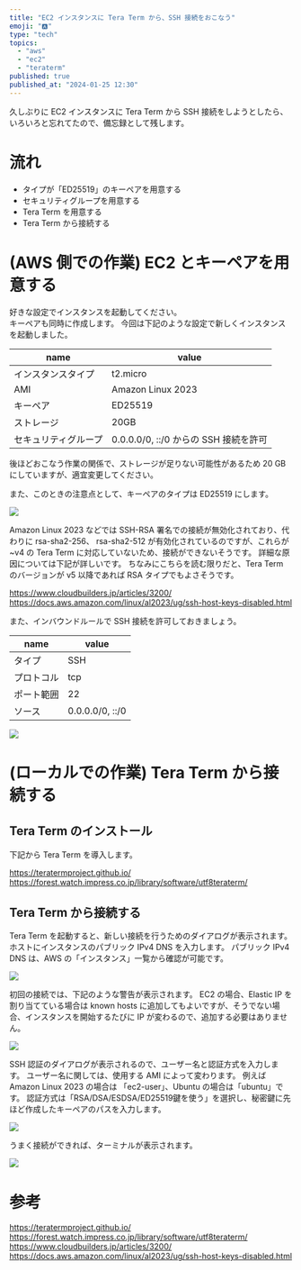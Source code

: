```yaml
---
title: "EC2 インスタンスに Tera Term から、SSH 接続をおこなう"
emoji: "🅰️"
type: "tech"
topics:
  - "aws"
  - "ec2"
  - "teraterm"
published: true
published_at: "2024-01-25 12:30"
---
```


久しぶりに EC2 インスタンスに Tera Term から SSH 接続をしようとしたら、いろいろと忘れてたので、備忘録として残します。

# 流れ
- タイプが「ED25519」のキーペアを用意する
- セキュリティグループを用意する
- Tera Term を用意する
- Tera Term から接続する

# (AWS 側での作業) EC2 とキーペアを用意する

好きな設定でインスタンスを起動してください。  
キーペアも同時に作成します。
今回は下記のような設定で新しくインスタンスを起動しました。

|name|value|
|-|-|
|インスタンスタイプ|t2.micro|
|AMI|Amazon Linux 2023|
|キーペア|ED25519|
|ストレージ|20GB|
|セキュリティグループ|0.0.0.0/0, ::/0 からの SSH 接続を許可|

後ほどおこなう作業の関係で、ストレージが足りない可能性があるため 20 GB にしていますが、適宜変更してください。

また、このときの注意点として、キーペアのタイプは ED25519 にします。

![](https://storage.googleapis.com/zenn-user-upload/f6e9ab850097-20240125.png)

Amazon Linux 2023 などでは SSH-RSA 署名での接続が無効化されており、代わりに rsa-sha2-256、 rsa-sha2-512 が有効化されているのですが、これらが ~v4 の Tera Term に対応していないため、接続ができないそうです。
詳細な原因については下記が詳しいです。
ちなみにこちらを読む限りだと、Tera Term のバージョンが v5 以降であれば RSA タイプでもよさそうです。

https://www.cloudbuilders.jp/articles/3200/
https://docs.aws.amazon.com/linux/al2023/ug/ssh-host-keys-disabled.html

また、インバウンドルールで SSH 接続を許可しておきましょう。

|name|value|
|-|-|
|タイプ|SSH|
|プロトコル|tcp|
|ポート範囲|22|
|ソース|0.0.0.0/0, ::/0|

![](https://storage.googleapis.com/zenn-user-upload/ad23a72c38e1-20240125.png)

# (ローカルでの作業) Tera Term から接続する

## Tera Term のインストール
下記から Tera Term を導入します。

https://teratermproject.github.io/
https://forest.watch.impress.co.jp/library/software/utf8teraterm/

## Tera Term から接続する

Tera Term を起動すると、新しい接続を行うためのダイアログが表示されます。
ホストにインスタンスのパブリック IPv4 DNS を入力します。
パブリック IPv4 DNS は、AWS の「インスタンス」一覧から確認が可能です。

![](https://storage.googleapis.com/zenn-user-upload/d1b1a8f95c91-20240125.png)

初回の接続では、下記のような警告が表示されます。
EC2 の場合、Elastic IP を割り当てている場合は known hosts に追加してもよいですが、そうでない場合、インスタンスを開始するたびに IP が変わるので、追加する必要はありません。

![](https://storage.googleapis.com/zenn-user-upload/4b9a9b8b2ab6-20240125.png)

SSH 認証のダイアログが表示されるので、ユーザー名と認証方式を入力します。
ユーザー名に関しては、使用する AMI によって変わります。
例えば Amazon Linux 2023 の場合は 「ec2-user」、Ubuntu の場合は「ubuntu」です。
認証方式は「RSA/DSA/ESDSA/ED25519鍵を使う」を選択し、秘密鍵に先ほど作成したキーペアのパスを入力します。

![](https://storage.googleapis.com/zenn-user-upload/2c2b92a0c719-20240125.png)

うまく接続ができれば、ターミナルが表示されます。

![](https://storage.googleapis.com/zenn-user-upload/af6cd1a0c508-20240125.png)

# 参考
https://teratermproject.github.io/
https://forest.watch.impress.co.jp/library/software/utf8teraterm/
https://www.cloudbuilders.jp/articles/3200/
https://docs.aws.amazon.com/linux/al2023/ug/ssh-host-keys-disabled.html


